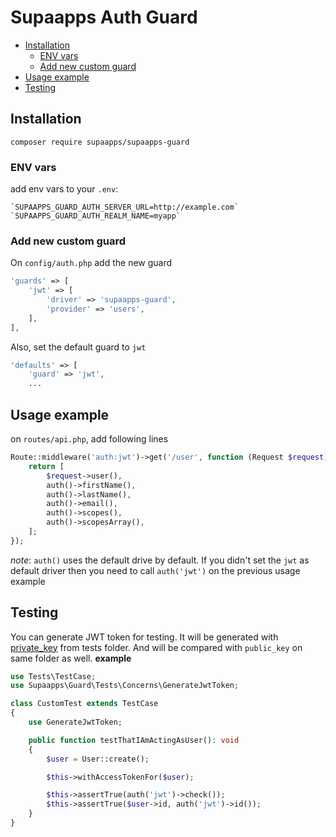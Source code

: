# Supaapps Auth Guard <!-- omit in toc -->

- [Installation](#installation)
  - [ENV vars](#env-vars)
  - [Add new custom guard](#add-new-custom-guard)
- [Usage example](#usage-example)
- [Testing](#testing)

## Installation

`composer require supaapps/supaapps-guard`

### ENV vars

add env vars to your `.env`:

```env
`SUPAAPPS_GUARD_AUTH_SERVER_URL=http://example.com`
`SUPAAPPS_GUARD_AUTH_REALM_NAME=myapp`
```

### Add new custom guard

On `config/auth.php` add the new guard

```php
'guards' => [
    'jwt' => [
        'driver' => 'supaapps-guard',
        'provider' => 'users',
    ],
],
```

Also, set the default guard to `jwt`

```php
'defaults' => [
    'guard' => 'jwt',
    ...
```

## Usage example

on `routes/api.php`, add following lines

```php
Route::middleware('auth:jwt')->get('/user', function (Request $request) {
    return [
        $request->user(),
        auth()->firstName(),
        auth()->lastName(),
        auth()->email(),
        auth()->scopes(),
        auth()->scopesArray(),
    ];
});
```

*note*: `auth()` uses the default drive by default. If you didn't set the `jwt` as default driver then you need to call `auth('jwt')` on the previous usage example

## Testing

You can generate JWT token for testing. It will be generated with [private_key](./tests/keys/private_key) from tests folder. And will be compared with `public_key` on same folder as well. **example**

```php
use Tests\TestCase;
use Supaapps\Guard\Tests\Concerns\GenerateJwtToken;

class CustomTest extends TestCase
{
    use GenerateJwtToken;

    public function testThatIAmActingAsUser(): void
    {
        $user = User::create();

        $this->withAccessTokenFor($user);

        $this->assertTrue(auth('jwt')->check());
        $this->assertTrue($user->id, auth('jwt')->id());
    }
}
```
